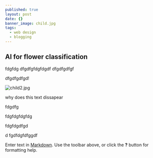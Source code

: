 ```yaml
---
published: true
layout: post
date: {}
banner_image: child.jpg
tags:
  - web design
  - blogging
---
```

## AI for flower classification

fdgfdg
dfgdfgfdgfdgdf
dfgdfgdfgf

dfgdfgdfgd!

![child2.jpg]({{site.baseurl}}/images/posts/child2.jpg)

why does this text dissapear

fdgdfg



fdgfdgfdgfdg

fdgfdgdfgd

d
fgdfdgfdfggdf




Enter text in [Markdown](http://daringfireball.net/projects/markdown/). Use the toolbar above, or click the **?** button for formatting help.
